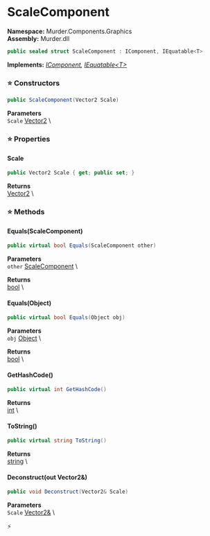 # ScaleComponent

**Namespace:** Murder.Components.Graphics \
**Assembly:** Murder.dll

```csharp
public sealed struct ScaleComponent : IComponent, IEquatable<T>
```

**Implements:** _[IComponent](../../../Bang/Components/IComponent.html), [IEquatable\<T\>](https://learn.microsoft.com/en-us/dotnet/api/System.IEquatable-1?view=net-7.0)_

### ⭐ Constructors
```csharp
public ScaleComponent(Vector2 Scale)
```

**Parameters** \
`Scale` [Vector2](https://learn.microsoft.com/en-us/dotnet/api/System.Numerics.Vector2?view=net-7.0) \

### ⭐ Properties
#### Scale
```csharp
public Vector2 Scale { get; public set; }
```

**Returns** \
[Vector2](https://learn.microsoft.com/en-us/dotnet/api/System.Numerics.Vector2?view=net-7.0) \
### ⭐ Methods
#### Equals(ScaleComponent)
```csharp
public virtual bool Equals(ScaleComponent other)
```

**Parameters** \
`other` [ScaleComponent](../../../Murder/Components/Graphics/ScaleComponent.html) \

**Returns** \
[bool](https://learn.microsoft.com/en-us/dotnet/api/System.Boolean?view=net-7.0) \

#### Equals(Object)
```csharp
public virtual bool Equals(Object obj)
```

**Parameters** \
`obj` [Object](https://learn.microsoft.com/en-us/dotnet/api/System.Object?view=net-7.0) \

**Returns** \
[bool](https://learn.microsoft.com/en-us/dotnet/api/System.Boolean?view=net-7.0) \

#### GetHashCode()
```csharp
public virtual int GetHashCode()
```

**Returns** \
[int](https://learn.microsoft.com/en-us/dotnet/api/System.Int32?view=net-7.0) \

#### ToString()
```csharp
public virtual string ToString()
```

**Returns** \
[string](https://learn.microsoft.com/en-us/dotnet/api/System.String?view=net-7.0) \

#### Deconstruct(out Vector2&)
```csharp
public void Deconstruct(Vector2& Scale)
```

**Parameters** \
`Scale` [Vector2&](https://learn.microsoft.com/en-us/dotnet/api/System.Numerics.Vector2?view=net-7.0) \



⚡